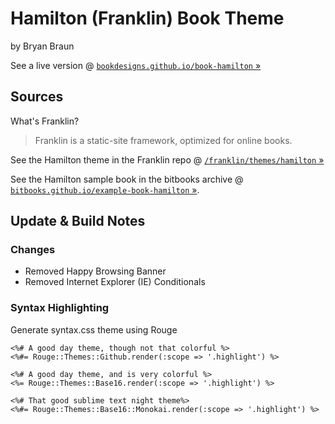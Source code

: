 # Hamilton (Franklin) Book Theme 

by Bryan Braun

See a live version @ [`bookdesigns.github.io/book-hamilton` »](http://bookdesigns.github.io/book-hamilton)

## Sources

What's Franklin?

> Franklin is a static-site framework, optimized for online books.

See the Hamilton theme in the Franklin repo @ [`/franklin/themes/hamilton` »](https://github.com/bryanbraun/franklin/tree/master/source/themes/hamilton)

See the Hamilton sample book in the bitbooks archive @ [`bitbooks.github.io/example-book-hamilton` »](http://bitbooks.github.io/example-book-hamilton).




## Update & Build Notes


### Changes

- Removed Happy Browsing Banner
- Removed Internet Explorer (IE) Conditionals



### Syntax Highlighting

Generate syntax.css theme using Rouge

```
<%# A good day theme, though not that colorful %>
<%#= Rouge::Themes::Github.render(:scope => '.highlight') %>

<%# A good day theme, and is very colorful %>
<%= Rouge::Themes::Base16.render(:scope => '.highlight') %>

<%# That good sublime text night theme%>
<%#= Rouge::Themes::Base16::Monokai.render(:scope => '.highlight') %>
```



